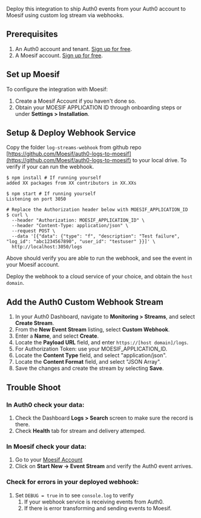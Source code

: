 Deploy this integration to ship Auth0 events from your Auth0 account to Moesif using custom log stream via webhooks.

## Prerequisites

1. An Auth0 account and tenant. [Sign up for free](https://auth0.com/signup).
2. A Moesif account. [Sign up for free](https://www.moesif.com).

## Set up Moesif

To configure the integration with Moesif:

1. Create a Moesif Account if you haven't done so.
2. Obtain your MOESIF APPLICATION ID through onboarding steps or under **Settings > Installation**.

## Setup & Deploy Webhook Service

Copy the folder `log-streams-webhook` from github repo [https://github.com/Moesif/auth0-logs-to-moesif](https://github.com/Moesif/auth0-logs-to-moesif) to your local drive. To verify if your can run the webhook.

```shell
$ npm install # If running yourself
added XX packages from XX contributors in XX.XXs

$ npm start # If running yourself
Listening on port 3050

# Replace the Authorization header below with MOESIF_APPLICATION_ID
$ curl \
  --header "Authorization: MOESIF_APPLICATION_ID" \
  --header "Content-Type: application/json" \
  --request POST \
  --data '[{"data": {"type": "f", "description": "Test failure", "log_id": "abc1234567890", "user_id": "testuser" }}]' \
  http://localhost:3050/logs

```

Above should verify you are able to run the webhook, and see the event in your Moesif account.

Deploy the webhook to a cloud service of your choice, and obtain the `host domain`.

## Add the Auth0 Custom Webhook Stream

1. In your Auth0 Dashboard, navigate to **Monitoring > Streams**, and select **Create Stream**.
1. From the **New Event Stream** listing, select **Custom Webhook**.
1. Enter a **Name**, and select **Create**.
1. Locate the **Payload URL** field, and enter `https://[host domain]/logs`.
1. For Authorization Token: use your MOESIF_APPLICATION_ID.
1. Locate the **Content Type** field, and select "application/json".
1. Locate the **Content Format** field, and select "JSON Array".
1. Save the changes and create the stream by selecting **Save**.

## Trouble Shoot

### In Auth0 check your data:

1. Check the Dashboard **Logs > Search** screen to make sure the record is there.
2. Check **Health** tab for stream and delivery attemped.

### In Moesif check your data:

1. Go to your [Moesif Account](http://www.moesif.com)
2. Click on **Start New -> Event Stream** and verify the Auth0 event arrives.

### Check for errors in your deployed webhook:

1. Set `DEBUG = true` in to see `console.log` to verify
   1. If your webhook service is receiving events from Auth0.
   2. If there is error transforming and sending events to Moesif.
